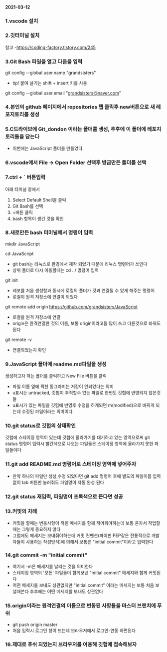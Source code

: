 #### 2021-03-12

### 1.vscode 설치

### 2.깃터미널 설치

참고
-https://coding-factory.tistory.com/245

### 3.Git Bash 파일을 열고 다음을 입력
git config --global user.name "grandsisters"
- tip! 붙여 널기는 shift + insert 키를 사용

git config --global user.email "grandsisters@naver.com"

### 4.본인의 github 페이지에서 repositories 탭 클릭후 new버튼으로  새 레포지토리를 생성

### 5.C드라이브에 Git_dondon 이라는 폴더를 생성, 추후에 이 폴더에 레포지토리들을 담는다
- 이번에는 JavaScript 폴더를 만들었다

### 6.vscode에서 File -> Open Folder 선택후 방금만든 폴더를 선택

### 7.ctrl + ` 버튼입력

아래 터미널 창에서 
1. Select Default Shell을 클릭
2. Git Bash를 선택
3. +버튼 클릭
4. bash 항목이 생긴 것을 확인


### 8.새로만든 bash 터미널에서 명령어 입력
mkdir JavaScript

cd JavaScript

- git bash는 리눅스로 환경에서 제작 되었기 때문에 리눅스 명령어가 쓰인다
- 상위 폴더로 다시 이동할때는 cd ../ 명령어 입력

git init
- 레포를 처음 생성함과 동시에 로컬의 폴더가 깃과 연결될 수 있게 해주는 명령어
- 로컬이 원격 저장소에 연결이 되었다

git remote add origin https://github.com/grandsisters/JavaScript
- 로컬을 원격 저장소에 연결
- origin은 원격연결한 것의 이름, 보통 origin이라고들 많이 쓰고 다른것으로 바꿔도 된다

git remote -v
- 연결되었는지 확인

### 9.JavaScript 폴더에 readme.md파일을 생성
생성하고자 하는 폴더를 클릭하고 New File 버튼을 클릭

- 파일 이름 옆에 꽉찬 동그라미는 저장이 안되었다는 의미
- u표시는 untracked, 깃헙이 추적할수 없는 파일로 한번도 깃헙에 반영되지 않은것들
- u표시가 있는 파일을 깃헙에 반영후 수정을 하게되면 m(modified)으로 바뀌게 되는데 수정된 파일이라는 의미이다

### 10.git status로 깃헙의 상태확인
깃헙에 스테이징 영역이 있는데 깃헙에 올라가기를 대기하고 있는 영역으로써 git status 명령어 입력시 빨간색으로 나오는 파일들은 스테이징 영역에 올라가지 못한 파일들이다

### 11.git add README.md 명령어로 스테이징 영역에 넣어주자
- 만약 하나의 파일만 생성,수정 되었다면 git add 명령어 후에 별도의 파일이름 입력없이 tab 버튼만 눌러줘도 파일명이 자동 완성 된다

### 12.git status 재입력, 파일명이 초록색으로 뜬다면 성공

### 13.커밋의 차례
- 커밋을 할때는 변동사항이 적힌 메세지를 함께 적어줘야하는데 보통 혼자서 작업할때는 그렇게 중요하지 않다 
- 그럼에도 메세지는 보내줘야하는데 커밋 컨벤션(파이썬 PEP같은 전통적으로 개발자들이 사용하는 작성방식)에 의해서 보통은 "initial commit"이라고 입력한다

### 14.git commit -m "initial commit"
- 여기서 -m은 메세지를 날리는 것을 의미한다
- 스테이징 영역의 '모든' 파일들이 함께보낸 "initial commit" 메세지와 함께 커밋된다
- 어떤 메세지를 보내도 상관없지만 "initial commit" 이라는 메세지는 보통 처음 보낼때쓴다 추후에는 어떤 메세지를 보내도 상관없다

### 15.origin이라는 원격연결의 이름으로 변동된 사항들을 마스터 브랜치에 푸쉬
- git push origin master
- 처음 입력시 로그인 창이 뜨는데 브라우저에서 로그인-연동 하면된다

### 16.제대로 푸쉬 되었는지 브라우저를 이용해 깃헙에 접속해보자